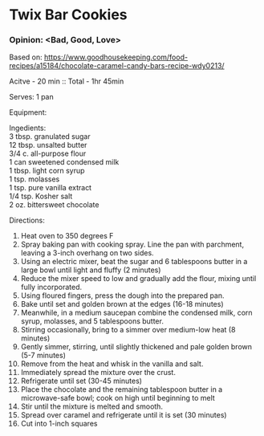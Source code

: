 # Twix Bar Cookies
### Opinion: <Bad, Good, Love>

Based on: https://www.goodhousekeeping.com/food-recipes/a15184/chocolate-caramel-candy-bars-recipe-wdy0213/  

Acitve - 20 min :: Total - 1hr 45min

Serves:  1 pan

Equipment:

Ingedients:  
3 tbsp. granulated sugar  
12 tbsp. unsalted butter  
3/4 c. all-purpose flour  
1 can sweetened condensed milk  
1 tbsp. light corn syrup  
1 tsp. molasses  
1 tsp. pure vanilla extract  
1/4 tsp. Kosher salt  
2 oz. bittersweet chocolate  

Directions:  
1. Heat oven to 350 degrees F  
2. Spray baking pan with cooking spray. Line the pan with parchment, leaving a 3-inch overhang on two sides.  
3. Using an electric mixer, beat the sugar and 6 tablespoons butter in a large bowl until light and fluffy (2 minutes)  
4. Reduce the mixer speed to low and gradually add the flour, mixing until fully incorporated.  
5. Using floured fingers, press the dough into the prepared pan.  
6. Bake until set and golden brown at the edges (16-18 minutes)  
7. Meanwhile, in a medium saucepan combine the condensed milk, corn syrup, molasses, and 5 tablespoons butter.  
8. Stirring occasionally, bring to a simmer over medium-low heat (8 minutes)  
9. Gently simmer, stirring, until slightly thickened and pale golden brown (5-7 minutes)  
10. Remove from the heat and whisk in the vanilla and salt.  
11. Immediately spread the mixture over the crust.  
12. Refrigerate until set (30-45 minutes)  
13. Place the chocolate and the remaining tablespoon butter in a microwave-safe bowl; cook on high until beginning to melt  
14. Stir until the mixture is melted and smooth.  
15. Spread over caramel and refrigerate until it is set (30 minutes)  
16. Cut into 1-inch squares  
